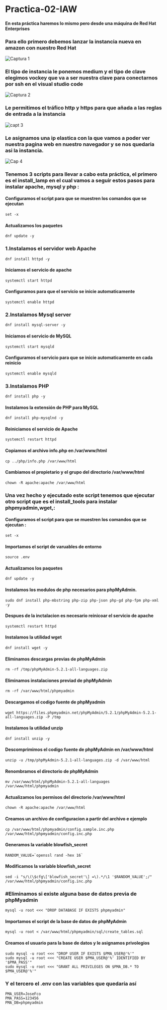# Practica-02-IAW
#### En esta práctica haremos lo mismo pero desde una máquina de Red Hat Enterprises

### Para ello primero debemos lanzar la instancia nueva en amazon con nuestro Red Hat
![Captura 1](https://github.com/JoseFco04/practica-02-IAW/assets/145347148/4978d515-4458-4def-a212-38488444cae0)

### El tipo de instancia le ponemos medium y el tipo de clave elegimos vockey que va a ser nuestra clave para conectarnos por ssh en el visual studio code
![Captura 2 ](https://github.com/JoseFco04/practica-02-IAW/assets/145347148/ce367d35-a252-4116-8984-32ed34505f79)

### Le permitimos el tráfico http y https para que añada a las reglas de entrada a la instancia 
![capt 3](https://github.com/JoseFco04/practica-02-IAW/assets/145347148/5af802b0-11a1-475b-8226-0f4554a87581)

### Le asignamos una ip elastica con la que vamos a poder ver nuestra pagina web en nuestro navegador y se nos quedaria asi la instancia.
![Cap 4](https://github.com/JoseFco04/practica-02-IAW/assets/145347148/7c0e449a-a1b5-42c3-a460-b8346630551f)

### Tenemos 3 scripts para llevar a cabo esta práctica, el primero es el install_lamp en el cual vamos a seguir estos pasos para instalar apache, mysql y php :

#### Configuramos el script para que se muestren los comandos que se ejecutan 
~~~
set -x
~~~
#### Actualizamos los paquetes 
~~~
dnf update -y 
~~~
### 1.Instalamos el servidor web  Apache
~~~
dnf install httpd -y 
~~~
#### Iniciamos el servicio de apache 
~~~
systemctl start httpd 
~~~
#### Configuramos para que el servicio se inicie automaticamente
~~~
systemctl enable httpd 
~~~
### 2.Instalamos Mysql server
~~~
dnf install mysql-server -y
~~~
#### Iniciamos el servicio de MySQL
~~~
systemctl start mysqld
~~~
#### Configuramos el servicio para que se inicie automaticamente en cada reinicio
~~~
systemctl enable mysqld
~~~
### 3.Instalamos PHP
~~~
dnf install php -y 
~~~
#### Instalamos la extensión de PHP para MySQL
~~~
dnf install php-mysqlnd -y 
~~~
#### Reiniciamos el servicio de Apache
~~~
systemctl restart httpd
~~~
#### Copiamos el archivo info.php en /var/www/html
~~~
cp ../php/info.php /var/www/html
~~~
#### Cambiamos el propietario y el grupo del directorio /var/www/html
~~~
chown -R apache:apache /var/www/html
~~~
### Una vez hecho y ejecutado este script tenemos que ejecutar otro script que es el install_tools para instalar phpmyadmin,wget,: 

#### Configuramos el script para que se muestren los comandos que se ejecutan :
~~~
set -x
~~~
#### Importamos el script de varuables de  entorno
~~~
source .env
~~~
#### Actualizamos los paquetes
~~~
dnf update -y
~~~
#### Instalamos los modulos de php necesarios para phpMyAdmin.
~~~
sudo dnf install php-mbstring php-zip php-json php-gd php-fpm php-xml -y
~~~
#### Despues de la inctalacion es necesario reinicoar el servicio de apache
~~~
systemctl restart httpd
~~~
#### Instalamos la utilidad wget
~~~
dnf install wget -y 
~~~
#### Eliminamos descargas previas de phpMyAdmin
~~~
rm -rf /tmp/phpMyAdmin-5.2.1-all-languages.zip
~~~
#### Eliminamos instalaciones previad de phpMyAdmin
~~~
rm -rf /var/www/html/phpmyadmin
~~~
#### Descargamos el codigo fuente de phpMyadmin
~~~
wget https://files.phpmyadmin.net/phpMyAdmin/5.2.1/phpMyAdmin-5.2.1-all-languages.zip -P /tmp
~~~
#### Instalamos la utilidad unzip 
~~~
dnf install unzip -y
~~~
#### Descomprimimos el codigo fuente de phpMyAdmin en /var/www/html
~~~
unzip -u /tmp/phpMyAdmin-5.2.1-all-languages.zip -d /var/www/html
~~~
#### Renombramos el directorio de phpMyAdmin
~~~
mv /var/www/html/phpMyAdmin-5.2.1-all-languages /var/www/html/phpmyadmin
~~~
#### Actualizamos los permisos del directorio /var/www/html
~~~
chown -R apache:apache /var/www/html
~~~
#### Creamos un archivo de configuracion a partir del archivo e ejemplo
~~~
cp /var/www/html/phpmyadmin/config.sample.inc.php /var/www/html/phpmyadmin/config.inc.php
~~~
#### Generamos la variable blowfish_secret 
~~~
RANDOM_VALUE=`openssl rand -hex 16`
~~~
#### Modificamos la variable blowfish_secret
~~~
sed -i "s/\(\$cfg\['blowfish_secret'\] =\).*/\1 '$RANDOM_VALUE';/" /var/www/html/phpmyadmin/config.inc.php
~~~
### #Eliminamos si existe alguna base de datos previa de phpMyadmin
~~~
mysql -u root <<< "DROP DATABASE IF EXISTS phpmyadmin"
~~~
#### Importamos el script de la base de datos de phpMyAdmin
~~~
mysql -u root < /var/www/html/phpmyadmin/sql/create_tables.sql
~~~
#### Creamos el usuario para la base de datos y le asignamos privolegios 
~~~
sudo mysql -u root <<< "DROP USER IF EXISTS $PMA_USER@'%'"
sudo mysql -u root <<< "CREATE USER $PMA_USER@'%' IDENTIFIED BY '$PMA_PASS'"
sudo mysql -u root <<< "GRANT ALL PRIVILEGES ON $PMA_DB.* TO $PMA_USER@'%'"
~~~
### Y el tercero el .env con las variables que quedaría así
~~~
PMA_USER=JoseFco
PMA_PASS=123456
PMA_DB=phpmyadmin
~~~
